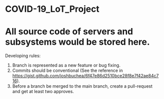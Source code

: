 # COVID-19_LoT_Project

# All source code of servers and subsystems would be stored here.

Developing rules:
1. Branch is represented as a new feature or bug fixing.
2. Commits should be conventional (See the reference in https://gist.github.com/joshbuchea/6f47e86d2510bce28f8e7f42ae84c716).
3. Before a branch be merged to the main branch, create a pull-request and get at least two approves.